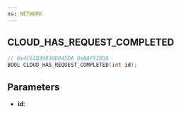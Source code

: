 ```yaml
---
ns: NETWORK
---
```

## CLOUD_HAS_REQUEST_COMPLETED

```c
// 0x4C61B39930D045DA 0xBAF52DD8
BOOL CLOUD_HAS_REQUEST_COMPLETED(int id);
```

## Parameters
* **id**:
